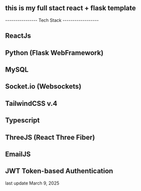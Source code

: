 ## **this is my full stact react + flask template**

---------------- Tech Stack ------------------


## **ReactJs**

## **Python (Flask WebFramework)**

## **MySQL**

## **Socket.io (Websockets)**

## **TailwindCSS v.4**

## **Typescript**

## **ThreeJS (React Three Fiber)**

## **EmailJS**

## **JWT Token-based Authentication**

last update March 9, 2025
